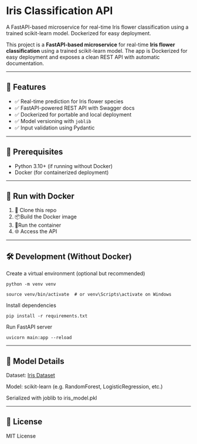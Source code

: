 # Iris Classification API
 A FastAPI-based microservice for real-time Iris flower classification using a trained scikit-learn model. Dockerized for easy deployment.

This project is a **FastAPI-based microservice** for real-time **Iris flower classification** using a trained scikit-learn model. The app is Dockerized for easy deployment and exposes a clean REST API with automatic documentation.

---

## 🚀 Features

- ✅ Real-time prediction for Iris flower species
- ✅ FastAPI-powered REST API with Swagger docs
- ✅ Dockerized for portable and local deployment
- ✅ Model versioning with `joblib`
- ✅ Input validation using Pydantic

---

## 🧠 Prerequisites

- Python 3.10+ (if running without Docker)
- Docker (for containerized deployment)

---

## 🐳 Run with Docker
 1. 🔨 Clone this repo
 2. 📦Build the Docker image
 3. 🚀Run the container
 4. 🌐 Access the API

---

## 🛠️ Development (Without Docker)

Create a virtual environment (optional but recommended)

`python -m venv venv`

`source venv/bin/activate  # or venv\Scripts\activate on Windows`

Install dependencies

 `pip install -r requirements.txt`

Run FastAPI server

 `uvicorn main:app --reload`

---

## 🧠 Model Details
Dataset: [Iris Dataset](https://scikit-learn.org/stable/auto_examples/decomposition/plot_pca_iris.html)

Model: scikit-learn (e.g. RandomForest, LogisticRegression, etc.)

Serialized with joblib to iris_model.pkl

---

## 📝 License
 MIT License

